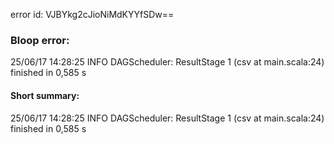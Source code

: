 error id: VJBYkg2cJioNiMdKYYfSDw==
### Bloop error:

25/06/17 14:28:25 INFO DAGScheduler: ResultStage 1 (csv at main.scala:24) finished in 0,585 s
#### Short summary: 

25/06/17 14:28:25 INFO DAGScheduler: ResultStage 1 (csv at main.scala:24) finished in 0,585 s